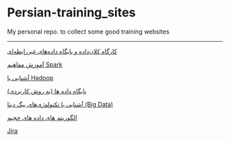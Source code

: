 # Persian-training_sites
My personal repo. to collect some good training websites

---------



[ کارگاه کلان‌داده و پایگاه داده‌های غیررابطه‌ای](https://maktabkhooneh.org/course/%DA%A9%D8%A7%D8%B1%DA%AF%D8%A7%D9%87-%DA%A9%D9%84%D8%A7%D9%86%D8%AF%D8%A7%D8%AF%D9%87-%D9%BE%D8%A7%DB%8C%DA%AF%D8%A7%D9%87-%D8%AF%D8%A7%D8%AF%D9%87%D9%87%D8%A7%DB%8C-%D8%BA%DB%8C%D8%B1%D8%B1%D8%A7%D8%A8%D8%B7%D9%87%D8%A7%DB%8C-mk653/%D9%81%D8%B5%D9%84-%D8%A7%D9%88%D9%84-%DA%A9%D8%A7%D8%B1%DA%AF%D8%A7%D9%87-%DA%A9%D9%84%D8%A7%D9%86%D8%AF%D8%A7%D8%AF%D9%87-%D9%BE%D8%A7%DB%8C%DA%AF%D8%A7%D9%87-%D8%AF%D8%A7%D8%AF%D9%87%D9%87%D8%A7%DB%8C-%D8%BA%DB%8C%D8%B1%D8%B1%D8%A7%D8%A8%D8%B7%D9%87%D8%A7%DB%8C-ch1828/%D9%88%DB%8C%D8%AF%DB%8C%D9%88-%DA%A9%D9%84%D8%A7%D9%86%D8%AF%D8%A7%D8%AF%D9%87-%D9%BE%D8%A7%DB%8C%DA%AF%D8%A7%D9%87-%D8%AF%D8%A7%D8%AF%D9%87%D9%87%D8%A7%DB%8C-%D8%BA%DB%8C%D8%B1%D8%B1%D8%A7%D8%A8%D8%B7%D9%87%D8%A7%DB%8C/) 


[آموزش مفاهیم Spark](https://maktabkhooneh.org/course/%D9%87%D9%85%D8%A7%DB%8C%D8%B4-%D8%AF%D9%88%D8%B1%D9%87-%D8%A2%D9%85%D9%88%D8%B2%D8%B4%DB%8C-Big-Data-mk624/%D9%81%D8%B5%D9%84-%DA%86%D9%87%D8%A7%D8%B1%D9%85-%D8%A2%D9%85%D9%88%D8%B2%D8%B4-%D9%85%D9%81%D8%A7%D9%87%DB%8C%D9%85-spark-ch1713/%D9%88%DB%8C%D8%AF%DB%8C%D9%88-%D8%A2%D9%85%D9%88%D8%B2%D8%B4-%D9%85%D9%81%D8%A7%D9%87%DB%8C%D9%85-spark/)



[آشنایی با Hadoop](https://maktabkhooneh.org/course/%D9%87%D9%85%D8%A7%DB%8C%D8%B4-%D8%AF%D9%88%D8%B1%D9%87-%D8%A2%D9%85%D9%88%D8%B2%D8%B4%DB%8C-Big-Data-mk624/%D9%81%D8%B5%D9%84-%D8%AF%D9%88%D9%85-%D8%A2%D8%B4%D9%86%D8%A7%DB%8C%DB%8C-hadoop-ch1711/%D9%88%DB%8C%D8%AF%DB%8C%D9%88-%D8%A2%D8%B4%D9%86%D8%A7%DB%8C%DB%8C-hadoop/)


[پایگاه داده ها (به روش کاربردی)](https://maktabkhooneh.org/course/%D9%BE%D8%A7%DB%8C%DA%AF%D8%A7%D9%87-%D8%AF%D8%A7%D8%AF%D9%87-%D9%87%D8%A7-%D8%A8%D9%87-%D8%B1%D9%88%D8%B4-%DA%A9%D8%A7%D8%B1%D8%A8%D8%B1%D8%AF%DB%8C-mk297/)


[ آشنایی با تکنولوژی‌های بیگ دیتا (Big Data)](https://maktabkhooneh.org/course/%D9%87%D9%85%D8%A7%DB%8C%D8%B4-%D8%AF%D9%88%D8%B1%D9%87-%D8%A2%D9%85%D9%88%D8%B2%D8%B4%DB%8C-Big-Data-mk624/)


[الگوریتم های داده های حجیم](https://maktabkhooneh.org/course/%D8%A7%D9%84%DA%AF%D9%88%D8%B1%DB%8C%D8%AA%D9%85-%D9%87%D8%A7%DB%8C-%D8%AF%D8%A7%D8%AF%D9%87-%D9%87%D8%A7%DB%8C-%D8%AD%D8%AC%DB%8C%D9%85-mk218/)


[Jira](https://www.youtube.com/watch?v=8-vExAftUJU&list=PLHB8UzKObBwh8PGBVAb1TGvEtcNErlHj_)

